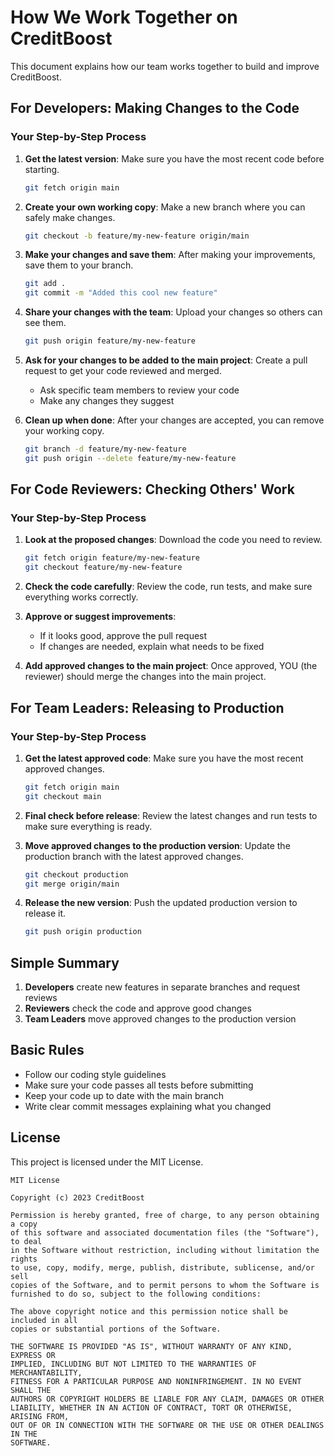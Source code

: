 # How We Work Together on CreditBoost

This document explains how our team works together to build and improve CreditBoost.

## For Developers: Making Changes to the Code

### Your Step-by-Step Process

1. **Get the latest version**:
   Make sure you have the most recent code before starting.

   ```bash
   git fetch origin main
   ```

2. **Create your own working copy**:
   Make a new branch where you can safely make changes.

   ```bash
   git checkout -b feature/my-new-feature origin/main
   ```

3. **Make your changes and save them**:
   After making your improvements, save them to your branch.

   ```bash
   git add .
   git commit -m "Added this cool new feature"
   ```

4. **Share your changes with the team**:
   Upload your changes so others can see them.

   ```bash
   git push origin feature/my-new-feature
   ```

5. **Ask for your changes to be added to the main project**:
   Create a pull request to get your code reviewed and merged.
   - Ask specific team members to review your code
   - Make any changes they suggest

6. **Clean up when done**:
   After your changes are accepted, you can remove your working copy.

   ```bash
   git branch -d feature/my-new-feature
   git push origin --delete feature/my-new-feature
   ```

## For Code Reviewers: Checking Others' Work

### Your Step-by-Step Process

1. **Look at the proposed changes**:
   Download the code you need to review.

   ```bash
   git fetch origin feature/my-new-feature
   git checkout feature/my-new-feature
   ```

2. **Check the code carefully**:
   Review the code, run tests, and make sure everything works correctly.

3. **Approve or suggest improvements**:
   - If it looks good, approve the pull request
   - If changes are needed, explain what needs to be fixed

4. **Add approved changes to the main project**:
   Once approved, YOU (the reviewer) should merge the changes into the main project.

## For Team Leaders: Releasing to Production

### Your Step-by-Step Process

1. **Get the latest approved code**:
   Make sure you have the most recent approved changes.

   ```bash
   git fetch origin main
   git checkout main
   ```

2. **Final check before release**:
   Review the latest changes and run tests to make sure everything is ready.

3. **Move approved changes to the production version**:
   Update the production branch with the latest approved changes.

   ```bash
   git checkout production
   git merge origin/main
   ```

4. **Release the new version**:
   Push the updated production version to release it.

   ```bash
   git push origin production
   ```

## Simple Summary

1. **Developers** create new features in separate branches and request reviews
2. **Reviewers** check the code and approve good changes
3. **Team Leaders** move approved changes to the production version

## Basic Rules

- Follow our coding style guidelines
- Make sure your code passes all tests before submitting
- Keep your code up to date with the main branch
- Write clear commit messages explaining what you changed

## License

This project is licensed under the MIT License.

```
MIT License

Copyright (c) 2023 CreditBoost

Permission is hereby granted, free of charge, to any person obtaining a copy
of this software and associated documentation files (the "Software"), to deal
in the Software without restriction, including without limitation the rights
to use, copy, modify, merge, publish, distribute, sublicense, and/or sell
copies of the Software, and to permit persons to whom the Software is
furnished to do so, subject to the following conditions:

The above copyright notice and this permission notice shall be included in all
copies or substantial portions of the Software.

THE SOFTWARE IS PROVIDED "AS IS", WITHOUT WARRANTY OF ANY KIND, EXPRESS OR
IMPLIED, INCLUDING BUT NOT LIMITED TO THE WARRANTIES OF MERCHANTABILITY,
FITNESS FOR A PARTICULAR PURPOSE AND NONINFRINGEMENT. IN NO EVENT SHALL THE
AUTHORS OR COPYRIGHT HOLDERS BE LIABLE FOR ANY CLAIM, DAMAGES OR OTHER
LIABILITY, WHETHER IN AN ACTION OF CONTRACT, TORT OR OTHERWISE, ARISING FROM,
OUT OF OR IN CONNECTION WITH THE SOFTWARE OR THE USE OR OTHER DEALINGS IN THE
SOFTWARE.
```